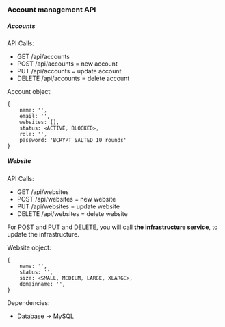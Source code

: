 ### Account management API

##### Accounts
API Calls:
- GET /api/accounts
- POST /api/accounts = new account
- PUT /api/accounts = update account
- DELETE /api/accounts = delete account

Account object: 
```
{
    name: '',
    email: '',
    websites: [],
    status: <ACTIVE, BLOCKED>,
    role: '',
    password: 'BCRYPT SALTED 10 rounds'
}
```

##### Website
API Calls:
- GET /api/websites
- POST /api/websites = new website
- PUT /api/websites = update website
- DELETE /api/websites = delete website

For POST and PUT and DELETE, you will call **the infrastructure service**, to update the infrastructure.

Website object: 
```
{
    name: '',
    status: '',
    size: <SMALL, MEDIUM, LARGE, XLARGE>,
    domainname: '',
}
```

Dependencies:
- Database -> MySQL
